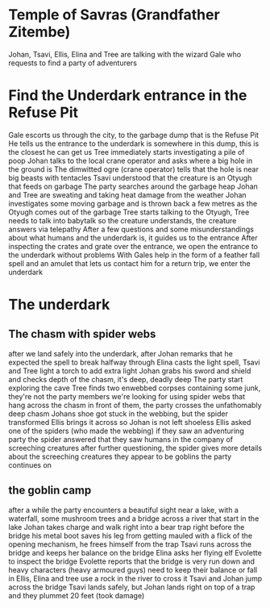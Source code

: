 # Temple of Savras (Grandfather Zitembe)
Johan, Tsavi, Ellis, Elina and Tree are talking with the wizard Gale who requests to find a party of adventurers

# Find the Underdark entrance in the Refuse Pit
Gale escorts us through the city, to the garbage dump that is the Refuse Pit
He tells us the entrance to the underdark is somewhere in this dump, this is the closest he can get us
Tree immediately starts investigating a pile of poop
Johan talks to the local crane operator and asks where a big hole in the ground is
The dimwitted ogre (crane operator) tells that the hole is near big beasts with tentacles
Tsavi understood that the creature is an Otyugh that feeds on garbage
The party searches around the garbage heap
Johan and Tree are sweating and taking heat damage from the weather
Johan investigates some moving garbage and is thrown back a few metres as the Otyugh comes out of the garbage
Tree starts talking to the Otyugh, Tree needs to talk into babytalk so the creature understands, the creature answers via telepathy
After a few questions and some misunderstandings about what humans and the underdark is, it guides us to the entrance
After inspecting the crates and grate over the entrance, we open the entrance to the underdark without problems
With Gales help in the form of a feather fall spell and an amulet that lets us contact him for a return trip, we enter the underdark

# The underdark
## The chasm with spider webs
after we land safely into the underdark, after Johan remarks that he expected the spell to break halfway through
Elina casts the light spell, Tsavi and Tree light a torch to add extra light
Johan grabs his sword and shield and checks depth of the chasm, it's deep, deadly deep
The party start exploring the cave
Tree finds two enwebbed corpses containing some junk, they're not the party members we're looking for
using spider webs that hang across the chasm in front of them, the party crosses the unfathomably deep chasm
Johans shoe got stuck in the webbing, but the spider transformed Ellis brings it across so Johan is not left shoeless
Ellis asked one of the spiders (who made the webbing) if they saw an adventuring party
the spider answered that they saw humans in the company of screeching creatures
after further questioning, the spider gives more details about the screeching creatures
they appear to be goblins
the party continues on

## the goblin camp
after a while the party encounters a beautiful sight near a lake, with a waterfall, some mushroom trees and a bridge across a river that start in the lake
Johan takes charge and walk right into a bear trap right before the bridge
his metal boot saves his leg from getting mauled
with a flick of the opening mechanism, he frees himself from the trap
Tsavi runs across the bridge and keeps her balance on the bridge
Elina asks her flying elf Evolette to inspect the bridge
Evolette reports that the bridge is very run down and heavy characters (heavy armoured guys) need to keep their balance or fall in
Ellis, Elina and tree use a rock in the river to cross it
Tsavi and Johan jump across the bridge
Tsavi lands safely, but Johan lands right on top of a trap and they plummet 20 feet (took damage)